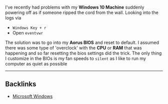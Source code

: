 I've recently had problems with my **Windows 10 Machine** suddenly powering off as if someone ripped the cord from the wall. Looking into the logs via

- `Windows Key + r`
- Open `eventvwr`

The solution was to go into my **Aorus BIOS** and reset to default. I assumed there was some type of 'overclock' with the **CPU** or **RAM** that was happening and so far resetting the bios settings did the trick. The only thing I customize in the BIOs is my fan speeds to `silent` as I like to run my computer as quiet as possible 

---
## Backlinks
- [Microsoft Windows](📁developer/Windows%2010/Microsoft%20Windows.md)